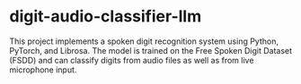 # digit-audio-classifier-llm
This project implements a spoken digit recognition system using Python, PyTorch, and Librosa. The model is trained on the Free Spoken Digit Dataset (FSDD) and can classify digits from audio files as well as from live microphone input.
